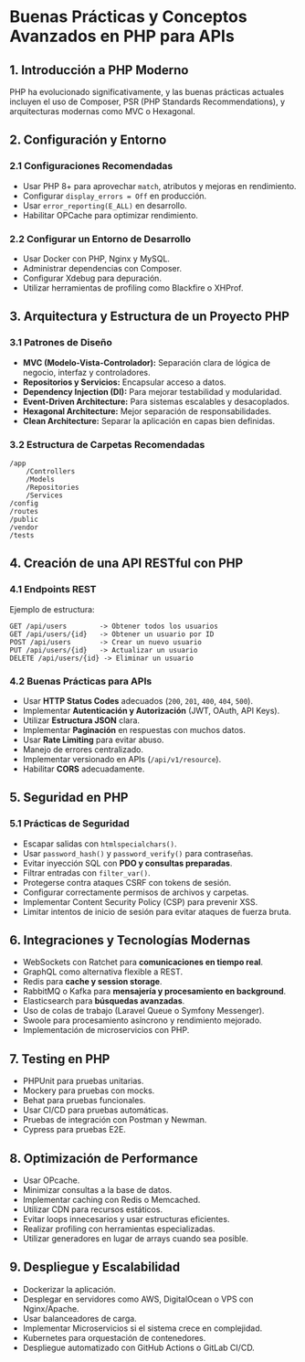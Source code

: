 # Buenas Prácticas y Conceptos Avanzados en PHP para APIs

## 1. Introducción a PHP Moderno

PHP ha evolucionado significativamente, y las buenas prácticas actuales incluyen el uso de Composer, PSR (PHP Standards Recommendations), y arquitecturas modernas como MVC o Hexagonal.

## 2. Configuración y Entorno

### 2.1 Configuraciones Recomendadas

- Usar PHP 8+ para aprovechar `match`, atributos y mejoras en rendimiento.
- Configurar `display_errors = Off` en producción.
- Usar `error_reporting(E_ALL)` en desarrollo.
- Habilitar OPCache para optimizar rendimiento.

### 2.2 Configurar un Entorno de Desarrollo

- Usar Docker con PHP, Nginx y MySQL.
- Administrar dependencias con Composer.
- Configurar Xdebug para depuración.
- Utilizar herramientas de profiling como Blackfire o XHProf.

## 3. Arquitectura y Estructura de un Proyecto PHP

### 3.1 Patrones de Diseño

- **MVC (Modelo-Vista-Controlador):** Separación clara de lógica de negocio, interfaz y controladores.
- **Repositorios y Servicios:** Encapsular acceso a datos.
- **Dependency Injection (DI):** Para mejorar testabilidad y modularidad.
- **Event-Driven Architecture:** Para sistemas escalables y desacoplados.
- **Hexagonal Architecture:** Mejor separación de responsabilidades.
- **Clean Architecture:** Separar la aplicación en capas bien definidas.

### 3.2 Estructura de Carpetas Recomendadas

```
/app
    /Controllers
    /Models
    /Repositories
    /Services
/config
/routes
/public
/vendor
/tests
```

## 4. Creación de una API RESTful con PHP

### 4.1 Endpoints REST

Ejemplo de estructura:

```
GET /api/users        -> Obtener todos los usuarios
GET /api/users/{id}   -> Obtener un usuario por ID
POST /api/users       -> Crear un nuevo usuario
PUT /api/users/{id}   -> Actualizar un usuario
DELETE /api/users/{id} -> Eliminar un usuario
```

### 4.2 Buenas Prácticas para APIs

- Usar **HTTP Status Codes** adecuados (`200`, `201`, `400`, `404`, `500`).
- Implementar **Autenticación y Autorización** (JWT, OAuth, API Keys).
- Utilizar **Estructura JSON** clara.
- Implementar **Paginación** en respuestas con muchos datos.
- Usar **Rate Limiting** para evitar abuso.
- Manejo de errores centralizado.
- Implementar versionado en APIs (`/api/v1/resource`).
- Habilitar **CORS** adecuadamente.

## 5. Seguridad en PHP

### 5.1 Prácticas de Seguridad

- Escapar salidas con `htmlspecialchars()`.
- Usar `password_hash()` y `password_verify()` para contraseñas.
- Evitar inyección SQL con **PDO y consultas preparadas**.
- Filtrar entradas con `filter_var()`.
- Protegerse contra ataques CSRF con tokens de sesión.
- Configurar correctamente permisos de archivos y carpetas.
- Implementar Content Security Policy (CSP) para prevenir XSS.
- Limitar intentos de inicio de sesión para evitar ataques de fuerza bruta.

## 6. Integraciones y Tecnologías Modernas

- WebSockets con Ratchet para **comunicaciones en tiempo real**.
- GraphQL como alternativa flexible a REST.
- Redis para **cache y session storage**.
- RabbitMQ o Kafka para **mensajería y procesamiento en background**.
- Elasticsearch para **búsquedas avanzadas**.
- Uso de colas de trabajo (Laravel Queue o Symfony Messenger).
- Swoole para procesamiento asíncrono y rendimiento mejorado.
- Implementación de microservicios con PHP.

## 7. Testing en PHP

- PHPUnit para pruebas unitarias.
- Mockery para pruebas con mocks.
- Behat para pruebas funcionales.
- Usar CI/CD para pruebas automáticas.
- Pruebas de integración con Postman y Newman.
- Cypress para pruebas E2E.

## 8. Optimización de Performance

- Usar OPcache.
- Minimizar consultas a la base de datos.
- Implementar caching con Redis o Memcached.
- Utilizar CDN para recursos estáticos.
- Evitar loops innecesarios y usar estructuras eficientes.
- Realizar profiling con herramientas especializadas.
- Utilizar generadores en lugar de arrays cuando sea posible.

## 9. Despliegue y Escalabilidad

- Dockerizar la aplicación.
- Desplegar en servidores como AWS, DigitalOcean o VPS con Nginx/Apache.
- Usar balanceadores de carga.
- Implementar Microservicios si el sistema crece en complejidad.
- Kubernetes para orquestación de contenedores.
- Despliegue automatizado con GitHub Actions o GitLab CI/CD.
